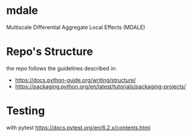 # mdale
Multiscale Differential Aggregate Local Effects (MDALE)


# Repo's Structure
the repo follows the guidelines described in:

* https://docs.python-guide.org/writing/structure/
* https://packaging.python.org/en/latest/tutorials/packaging-projects/

# Testing

with pytest https://docs.pytest.org/en/6.2.x/contents.html

